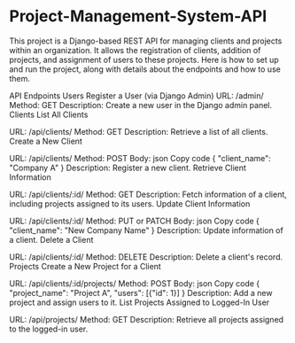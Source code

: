 # Project-Management-System-API
This project is a Django-based REST API for managing clients and projects within an organization. It allows the registration of clients, addition of projects, and assignment of users to these projects. Here is how to set up and run the project, along with details about the endpoints and how to use them. 


API Endpoints
Users
Register a User (via Django Admin)
URL: /admin/
Method: GET
Description: Create a new user in the Django admin panel.
Clients
List All Clients

URL: /api/clients/
Method: GET
Description: Retrieve a list of all clients.
Create a New Client

URL: /api/clients/
Method: POST
Body:
json
Copy code
{
  "client_name": "Company A"
}
Description: Register a new client.
Retrieve Client Information

URL: /api/clients/:id/
Method: GET
Description: Fetch information of a client, including projects assigned to its users.
Update Client Information

URL: /api/clients/:id/
Method: PUT or PATCH
Body:
json
Copy code
{
  "client_name": "New Company Name"
}
Description: Update information of a client.
Delete a Client

URL: /api/clients/:id/
Method: DELETE
Description: Delete a client's record.
Projects
Create a New Project for a Client

URL: /api/clients/:id/projects/
Method: POST
Body:
json
Copy code
{
  "project_name": "Project A",
  "users": [{"id": 1}]
}
Description: Add a new project and assign users to it.
List Projects Assigned to Logged-In User

URL: /api/projects/
Method: GET
Description: Retrieve all projects assigned to the logged-in user.

